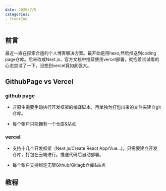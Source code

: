 ```yaml
---
date: 2020/7/5
categories:
- FrontEnd
---
```


## 前言
最近一直在探索合适的个人博客解决方案。最开始是用hexo,然后推送到coding page仓库。后来改成Next.js，官方文档中推荐使用vercel部署，就抱着试试看的心态尝试了一下，没想到vercel竟如此强大。

## GithubPage vs Vercel

### github page

+ 非原生需要手动执行开发框架的编译脚本，再单独为打包出来的文件夹建立git仓库。

+ 每个账户只能拥有一个仓库&站点

### vercel

+ 支持十几个开发框架（Next.js/Create React App/Vue...)，只需要建立开发仓库，打包在云端进行。推送代码后自动部署。

+ 每个账户支持绑定无限Github/Gitlagb仓库&站点

## 教程
